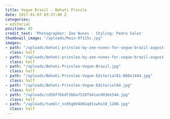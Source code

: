 ```yaml
---
title: Vogue Brasil - Behati Prinslo
date: 2017-01-07 03:37:00 Z
categories:
- editorial
position: 43
credit_text: 'Photographer: Zee Nunes - Styling: Pedro Sales'
thumbnail_image: "/uploads/Main-9f115c.jpg"
images:
- path: "/uploads/behati-prinsloo-by-zee-nunes-for-vogue-brazil-august-2015-7.jpg"
  class: half
- path: "/uploads/behati-prinsloo-by-zee-nunes-for-vogue-brazil-august-2015-9.jpg"
  class: half
- path: "/uploads/Behati-Prinsloo-Vogue-Brazil.jpg"
  class: half
- path: "/uploads/Behati-Prinsloo-Vogue-Editorial01-800x1444.jpg"
  class: half
- path: "/uploads/Behati-Prinsloo-Vogue-Editorial04.jpg"
  class: half
- path: "/uploads/cd5bf7bbdf3b6a7528fd41ac0036e544.jpg"
  class: half
- path: "/uploads/tumblr_ns95g8V4UW1qd1swho10_1280.jpg"
  class: half
---
```


